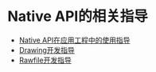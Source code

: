 # Native API的相关指导

- [Native API在应用工程中的使用指导](napi-guidelines.md)
- [Drawing开发指导](drawing-guidelines.md)
- [Rawfile开发指导](rawfile-guidelines.md)
